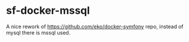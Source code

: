 # sf-docker-mssql
A nice rework of https://github.com/eko/docker-symfony repo, instead of mysql there is mssql used.
